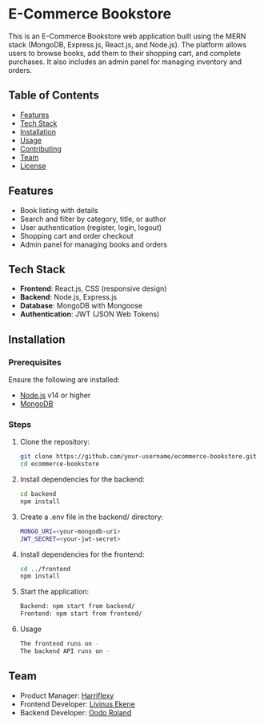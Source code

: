 # E-Commerce Bookstore

This is an E-Commerce Bookstore web application built using the MERN stack (MongoDB, Express.js, React.js, and Node.js). The platform allows users to browse books, add them to their shopping cart, and complete purchases. It also includes an admin panel for managing inventory and orders.

## Table of Contents

- [Features](#features)
- [Tech Stack](#tech-stack)
- [Installation](#installation)
- [Usage](#usage)
- [Contributing](#contributing)
- [Team](#team)
- [License](#license)

## Features

- Book listing with details
- Search and filter by category, title, or author
- User authentication (register, login, logout)
- Shopping cart and order checkout
- Admin panel for managing books and orders

## Tech Stack

- **Frontend**: React.js, CSS (responsive design)
- **Backend**: Node.js, Express.js
- **Database**: MongoDB with Mongoose
- **Authentication**: JWT (JSON Web Tokens)

## Installation

### Prerequisites

Ensure the following are installed:

- [Node.js](https://nodejs.org/en/) v14 or higher
- [MongoDB](https://www.mongodb.com/try/download/community)

### Steps

1. Clone the repository:
   ```bash
   git clone https://github.com/your-username/ecommerce-bookstore.git
   cd ecommerce-bookstore

2. Install dependencies for the backend:
    ```bash
    cd backend
    npm install

3. Create a .env file in the backend/ directory:
    ```bash
    MONGO_URI=<your-mongodb-uri>
    JWT_SECRET=<your-jwt-secret>

4. Install dependencies for the frontend:
    ```bash
    cd ../frontend
    npm install

5. Start the application:
    ```bash
    Backend: npm start from backend/
    Frontend: npm start from frontend/

6.  Usage
    ```bash
    The frontend runs on -
    The backend API runs on -

## Team

- Product Manager:  [Harriflexy](https://github.com/Harriflexy)
- Frontend Developer: [Livinus Ekene](https://github.com/livinusonyenso)
- Backend Developer: [Oodo Roland](https://github.com/rolix202)
    
